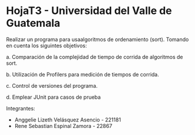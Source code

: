 # HojaT3 - Universidad del Valle de Guatemala
Realizar un programa para usaalgoritmos de ordenamiento (sort).
Tomando en cuenta los siguintes objetivos:

a. Comparación de la complejidad de tiempo de corrida de algoritmos de sort.

b. Utilización de Profilers para medición de tiempos de corrida.

c. Control de versiones del programa.

d. Emplear JUnit para casos de prueba

Integrantes:

- Anggelie Lizeth Velásquez Asencio - 221181
- Rene Sebastian Espinal Zamora - 22867

 
